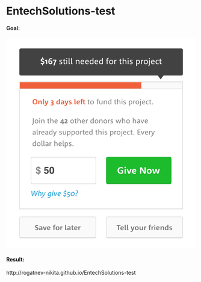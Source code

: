 # EntechSolutions-test
<h4>Goal:</h4>
<img src="img/design.png">

<h4>Result:</h4>
http://rogatnev-nikita.github.io/EntechSolutions-test
